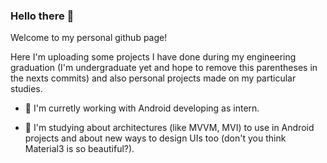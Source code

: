 ### Hello there 👋
Welcome to my personal github page! 

Here I'm uploading some projects I have done during my engineering graduation (I'm undergraduate yet and hope to remove this parentheses in the nexts commits) and also personal projects made on my particular studies.

- 🔭 I'm curretly working with Android developing as intern.

- 🌱 I'm studying about architectures (like MVVM, MVI) to use in Android projects and about new ways to design UIs too (don't you think Material3 is so beautiful?).

<!--
**igor-bt/igor-bt** is a ✨ _special_ ✨ repository because its `README.md` (this file) appears on your GitHub profile.

Here are some ideas to get you started:

- 🔭 I’m currently working on ...
- 🌱 I’m currently learning ...
- 👯 I’m looking to collaborate on ...
- 🤔 I’m looking for help with ...
- 💬 Ask me about ...
- 📫 How to reach me: ...
- 😄 Pronouns: ...
- ⚡ Fun fact: ...
-->
